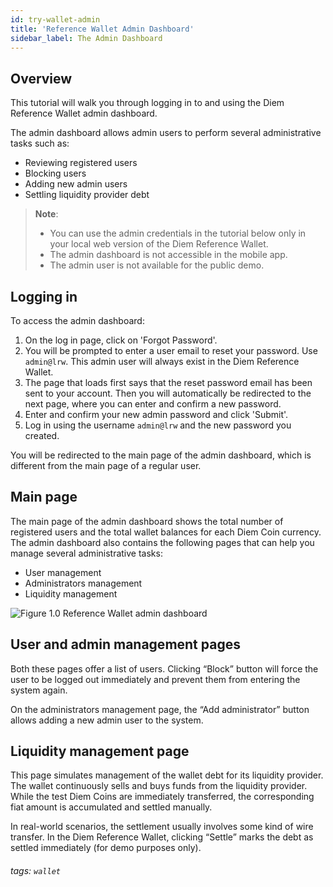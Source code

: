 ```yaml
---
id: try-wallet-admin
title: 'Reference Wallet Admin Dashboard'
sidebar_label: The Admin Dashboard
---
```


## Overview

This tutorial will walk you through logging in to and using the Diem Reference Wallet admin dashboard. 

The admin dashboard allows admin users to perform several administrative tasks such as:

*   Reviewing registered users
*   Blocking users
*   Adding new admin users
*   Settling liquidity provider debt

> **Note**:
> * You can use the admin credentials in the tutorial below only in your local web version of the Diem Reference Wallet.
> * The admin dashboard is not accessible in the mobile app. 
> * The admin user is not available for the public demo. 

 


## Logging in


To access the admin dashboard:
1. On the log in page, click on 'Forgot Password'. 
2. You will be prompted to enter a user email to reset your password. Use `admin@lrw`. This admin user will always exist in the Diem Reference Wallet. 
3. The page that loads first says that the reset password email has been sent to your account. Then you will automatically be redirected to the next page, where you can enter and confirm a new password. 
4. Enter and confirm your new admin password and click 'Submit'. 
5. Log in using the username `admin@lrw` and the new password you created. 

You will be redirected to the main page of the admin dashboard, which is different from the main page of a regular user. 



## Main page

The main page of the admin dashboard shows the total number of registered users and the total wallet balances for each Diem Coin currency. The admin dashboard also contains the following pages that can help you manage several administrative tasks: 

*   User management
*   Administrators management
*   Liquidity management

![Figure 1.0 Reference Wallet admin dashboard](/img/docs/admin-dash.png)


## User and admin management pages

Both these pages offer a list of users. Clicking “Block” button will force the user to be logged out immediately and prevent them from entering the system again.

On the administrators management page, the “Add administrator” button allows adding a new admin user to the system.


## Liquidity management page

This page simulates management of the wallet debt for its liquidity provider. The wallet continuously sells and buys funds from the liquidity provider. While the test Diem Coins are immediately transferred, the corresponding fiat amount is accumulated and settled manually. 

In real-world scenarios, the settlement usually involves some kind of wire transfer. In the Diem Reference Wallet, clicking “Settle” marks the debt as settled immediately (for demo purposes only).

###### tags: `wallet`
